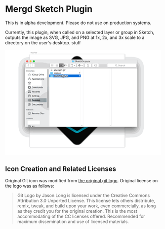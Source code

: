 # Mergd Sketch Plugin

This is in alpha development. Please do not use on production systems.

Currently, this plugin, when called on a selected layer or group in Sketch,
outputs the image as SVG, JPG, and PNG at 1x, 2x, and 3x scale to a directory
on the user's desktop. stuff

![example](assets/attempt1.gif)

## Icon Creation and Related Licenses

Original Git icon was modified from
[the original git logo](https://git-scm.com/downloads/logos). Original license
on the logo was as follows:
>Git Logo by Jason Long is licensed under the Creative Commons Attribution 3.0
>Unported License.
>This license lets others distribute, remix, tweak, and build upon your work,
>even commercially, as long as they credit you for the original creation. This
>is the most accommodating of the CC licenses offered. Recommended for maximum
>dissemination and use of licensed materials.
